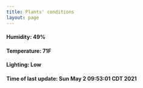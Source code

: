 ```yaml
---
title: Plants' conditions
layout: page
---
```



#### Humidity: 49%
#### Temperature: 71F
#### Lighting: Low
#### Time of last update: Sun May  2 09:53:01 CDT 2021
